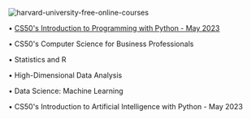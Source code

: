 ![harvard-university-free-online-courses](https://github.com/shawna-tuli-silicon-valley/harvard-ai/assets/19508013/c1c12c37-648a-4cd7-b953-ba6ccb5c922e)

• [CS50's Introduction to Programming with Python - May 2023](https://pll.harvard.edu/course/cs50s-introduction-programming-python)

• CS50's Computer Science for Business Professionals

• Statistics and R

• High-Dimensional Data Analysis

• Data Science: Machine Learning

• CS50's Introduction to Artificial Intelligence with Python - May 2023
